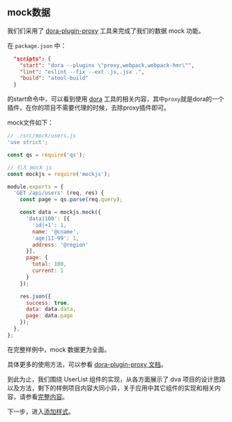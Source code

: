 ## mock数据

我们们采用了 [dora-plugin-proxy](https://github.com/dora-js/dora-plugin-proxy) 工具来完成了我们的数据 mock 功能。

在 `package.json` 中：

```json
  "scripts": {
    "start": "dora --plugins \"proxy,webpack,webpack-hmr\"",
    "lint": "eslint --fix --ext .js,.jsx .",
    "build": "atool-build"
  }
```

的start命令中，可以看到使用 [dora](https://github.com/dora-js/dora) 工具的相关内容，其中`proxy`就是dora的一个插件，在你的项目不需要代理的时候，去除proxy插件即可。

mock文件如下：

```js
// ./src/mock/users.js
'use strict';

const qs = require('qs');

// 引入 mock js
const mockjs = require('mockjs');

module.exports = {
  'GET /api/users' (req, res) {
    const page = qs.parse(req.query);

    const data = mockjs.mock({
      'data|100': [{
        'id|+1': 1,
        name: '@cname',
        'age|11-99': 1,
        address: '@region'
      }],
      page: {
        total: 100,
        current: 1
      }
    });

    res.json({
      success: true,
      data: data.data,
      page: data.page
    });
  },
};
```

在完整样例中，mock 数据更为全面。

具体更多的使用方法，可以参看 [dora-plugin-proxy 文档](https://github.com/dora-js/dora-plugin-proxy)。

到此为止，我们围绕 UserList 组件的实现，从各方面展示了 dva 项目的设计思路以及方法，剩下的样例项目内容大同小异，关于应用中其它组件的实现和相关内容，请参看[完整内容](https://github.com/dvajs/dva/tree/master/examples/user-dashboard)。

下一步，进入[添加样式](./10-添加样式.md)。
